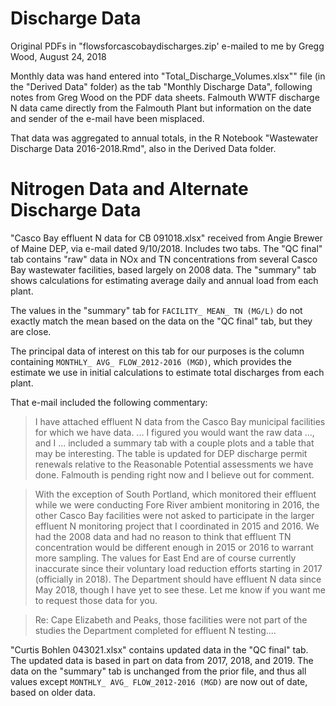 # Discharge Data
Original PDFs in "flowsforcascobaydischarges.zip' e-mailed to me
by Gregg Wood, August 24, 2018

Monthly data was hand entered into "Total_Discharge_Volumes.xlsx"" file 
(in the "Derived Data" folder) as the tab "Monthly Discharge Data", 
following notes from Greg Wood on the PDF data sheets.  Falmouth 
WWTF discharge N data came directly from the Falmouth Plant but
information on the date and sender of the e-mail have been misplaced.

That data was aggregated to annual totals, in the R Notebook
"Wastewater Discharge Data 2016-2018.Rmd", also in the Derived Data folder.


# Nitrogen Data and Alternate Discharge Data
"Casco Bay effluent N data for CB 091018.xlsx" received from Angie Brewer 
of Maine DEP,  via e-mail dated 9/10/2018.  Includes two tabs.  The "QC final" 
tab contains "raw" data in NOx and TN concentrations from several Casco Bay
wastewater facilities, based largely on 2008 data.  The "summary" tab shows 
calculations for estimating average daily and annual load from each plant.  

The values in the "summary" tab for `FACILITY_ MEAN_ TN (MG/L)` do not exactly
match the mean based on the data on the "QC final" tab, but they are close.

The principal data of  interest on this tab for our purposes is the column
containing `MONTHLY_ AVG_ FLOW_2012-2016 (MGD)`, which provides the estimate we 
use in  initial calculations to estimate total discharges from each plant.

That e-mail included the following commentary:

>  I have attached effluent N data from the Casco Bay municipal facilities for
which we have data. ... I figured you would want the raw data ..., and I ...
included a summary tab with a couple plots and a table that may be interesting.
The table is updated for DEP discharge permit renewals relative to the
Reasonable Potential assessments we have done. Falmouth is pending right now and
I believe out for comment.

>  With the exception of South Portland, which monitored their effluent while we
were conducting Fore River ambient monitoring in 2016, the other Casco Bay
facilities were not asked to participate in the larger effluent N monitoring
project that I coordinated in 2015 and 2016. We had the 2008 data and had no
reason to think that effluent TN concentration would be different enough in 2015
or 2016 to warrant more sampling. The values for East End are of course
currently inaccurate since their voluntary load reduction efforts starting in
2017 (officially in 2018). The Department should have effluent N data since May
2018, though I have yet to see these. Let me know if you want me to request
those data for you.

>  Re: Cape Elizabeth and Peaks, those facilities were not part of the studies 
the Department completed for effluent N testing....


"Curtis Bohlen 043021.xlsx" contains updated data in the "QC final" tab.  The 
updated data  is based in part on data from 2017, 2018, and 2019.  The data 
on the "summary" tab is unchanged from the prior file, and thus all values 
except `MONTHLY_ AVG_ FLOW_2012-2016 (MGD)` are now out of date, based on
older data.







